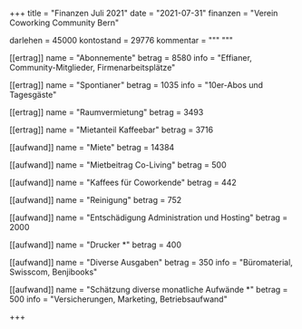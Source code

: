 +++
title = "Finanzen Juli 2021"
date = "2021-07-31"
finanzen = "Verein Coworking Community Bern"

darlehen = 45000
kontostand = 29776
kommentar = """
"""

[[ertrag]]
name = "Abonnemente"
betrag = 8580
info = "Effianer, Community-Mitglieder, Firmenarbeitsplätze"

[[ertrag]]
name = "Spontianer"
betrag = 1035
info = "10er-Abos und Tagesgäste"

[[ertrag]]
name = "Raumvermietung"
betrag = 3493

[[ertrag]]
name = "Mietanteil Kaffeebar"
betrag = 3716


[[aufwand]]
name = "Miete"
betrag = 14384

[[aufwand]]
name = "Mietbeitrag Co-Living"
betrag = 500

[[aufwand]]
name = "Kaffees für Coworkende"
betrag = 442

[[aufwand]]
name = "Reinigung"
betrag = 752

[[aufwand]]
name = "Entschädigung Administration und Hosting"
betrag = 2000

[[aufwand]]
name = "Drucker *"
betrag = 400

[[aufwand]]
name = "Diverse Ausgaben"
betrag = 350
info = "Büromaterial, Swisscom, Benjibooks"

[[aufwand]]
name = "Schätzung diverse monatliche Aufwände *"
betrag = 500
info = "Versicherungen, Marketing, Betriebsaufwand"

+++
